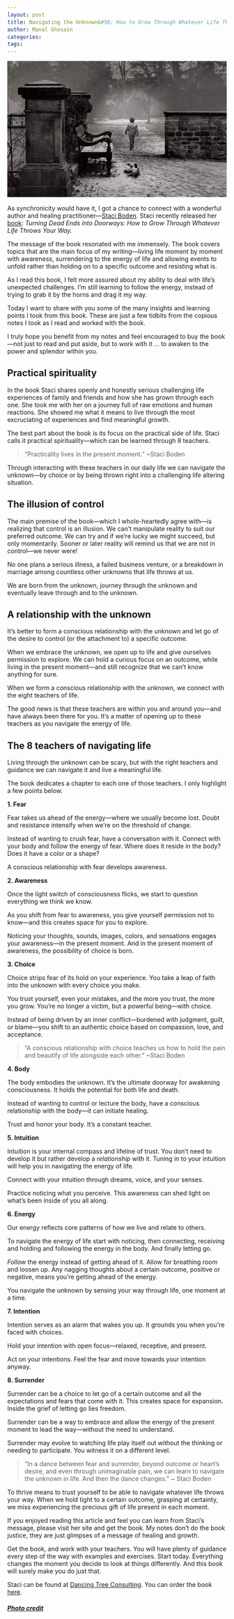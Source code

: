 ```yaml
---
layout: post
title: Navigating the Unknown&#58; How to Grow Through Whatever Life Throws Your Way
author: Manal Ghosain
categories:
tags:
---
```


![Exploring the unknown](/images/unknown.jpg)

As synchronicity would have it, I got a chance to connect with a wonderful author and healing practitioner—[Staci Boden](http://www.dancing-tree.com/). Staci recently released her [book](http://www.dancing-tree.com/book): _Turning Dead Ends into Doorways: How to Grow Through Whatever Life Throws Your Way._ 

The message of the book resonated with me immensely. The book covers topics that are the main focus of my writing—living life moment by moment with awareness, surrendering to the energy of life and allowing events to unfold rather than holding on to a specific outcome and resisting what is.

As I read this book, I felt more assured about my ability to deal with life’s unexpected challenges. I’m still learning to follow the energy, instead of trying to grab it by the horns and drag it my way.

Today I want to share with you some of the many insights and learning points I took from this book. These are just a few tidbits from the copious notes I took as I read and worked with the book.

I truly hope you benefit from my notes and feel encouraged to buy the book—not just to read and put aside, but to work with it … to awaken to the power and splendor within you.

## Practical spirituality

In the book Staci shares openly and honestly serious challenging life experiences of family and friends and how she has grown through each one. She took me with her on a journey full of raw emotions and human reactions. She showed me what it means to live through the most excruciating of experiences and find meaningful growth. 

The best part about the book is its focus on the practical side of life. Staci calls it practical spirituality—which can be learned through 8 teachers. 

> “Practicality lives in the present moment.” ~Staci Boden

Through interacting with these teachers in our daily life we can navigate the unknown—by choice or by being thrown right into a challenging life altering situation. 

## The illusion of control

The main premise of the book—which I whole-heartedly agree with—is realizing that control is an illusion. We can’t manipulate reality to suit our preferred outcome. We can try and if we’re lucky we might succeed, but only momentarily. Sooner or later reality will remind us that we are not in control—we never were!

No one plans a serious illness, a failed business venture, or a breakdown in marriage among countless other unknowns that life throws at us.

We are born from the unknown, journey through the unknown and eventually leave through and to the unknown.

## A relationship with the unknown

It’s better to form a conscious relationship with the unknown and let go of the desire to control (or the attachment to) a specific outcome.

When we embrace the unknown, we open up to life and give ourselves permission to explore. We can hold a curious focus on an outcome, while living in the present moment—and still recognize that we can’t know anything for sure.

When we form a conscious relationship with the unknown, we connect with the eight teachers of life.

The good news is that these teachers are within you and around you—and have always been there for you. It’s a matter of opening up to these teachers as you navigate the energy of life.

## The 8 teachers of navigating life

Living through the unknown can be scary, but with the right teachers and guidance we can navigate it and live a meaningful life. 

The book dedicates a chapter to each one of those teachers. I only highlight a few points below. 

**1. Fear**

 Fear takes us ahead of the energy—where we usually become lost. Doubt and resistance intensify when we’re on the threshold of change. 

Instead of wanting to crush fear, have a conversation with it. Connect with your body and follow the energy of fear. Where does it reside in the body? Does it have a color or a shape? 

A conscious relationship with fear develops awareness. 

**2. Awareness** 

Once the light switch of consciousness flicks, we start to question everything we think we know. 

As you shift from fear to awareness, you give yourself permission not to know—and this creates space for you to explore. 

Noticing your thoughts, sounds, images, colors, and sensations engages your awareness—in the present moment. And in the present moment of awareness, the possibility of choice is born. 

**3. Choice** 

Choice strips fear of its hold on your experience. You take a leap of faith into the unknown with every choice you make. 

You trust yourself, even your mistakes, and the more you trust, the more you grow. You’re no longer a victim, but a powerful being—with choice. 

Instead of being driven by an inner conflict—burdened with judgment, guilt, or blame—you shift to an authentic choice based on compassion, love, and acceptance. 

> “A conscious relationship with choice teaches us how to hold the pain and beautify of life alongside each other.” ~Staci Boden

**4. Body** 

The body embodies the unknown. It’s the ultimate doorway for awakening consciousness. It holds the potential for both life and death. 

Instead of wanting to control or lecture the body, have a conscious relationship with the body—it can initiate healing. 

Trust and honor your body. It’s a constant teacher. 

**5. Intuition** 

Intuition is your internal compass and lifeline of trust. You don’t need to develop it but rather develop a _relationship_ with it. Tuning in to your intuition will help you in navigating the energy of life. 

Connect with your intuition through dreams, voice, and your senses. 

Practice noticing what you perceive. This awareness can shed light on what’s been inside of you all along. 

**6. Energy** 

Our energy reflects core patterns of how we live and relate to others. 

To navigate the energy of life start with noticing, then connecting, receiving and holding and following the energy in the body. And finally letting go. 

*Follow* the energy instead of getting ahead of it. Allow for breathing room and loosen up. Any nagging thoughts about a certain outcome, positive or negative, means you’re getting ahead of the energy. 

You navigate the unknown by sensing your way through life, one moment at a time. 

**7. Intention** 

Intention serves as an alarm that wakes you up. It grounds you when you're faced with choices. 

Hold your intention with open focus—relaxed, receptive, and present. 

Act on your intentions. Feel the fear and move towards your intention anyway. 

**8. Surrender** 

Surrender can be a choice to let go of a certain outcome and all the expectations and fears that come with it. This creates space for expansion. Inside the grief of letting go lies freedom. 

Surrender can be a way to embrace and allow the energy of the present moment to lead the way—without the need to understand. 

Surrender may evolve to watching life play itself out without the thinking or needing to participate. You witness it on a different level. 

> “In a dance between fear and surrender, beyond outcome or heart’s desire, and even through unimaginable pain, we can learn to navigate the unknown in life. And then the dance changes.” ~ Staci Boden

To thrive means to trust yourself to be able to navigate whatever life throws your way. When we hold tight to a certain outcome, grasping at certainty, we miss experiencing the precious gift of life present in each moment.

If you enjoyed reading this article and feel you can learn from Staci’s message, please visit her site and get the book. My notes don’t do the book justice, they are just glimpses of a message of healing and growth.

Get the book, and work with your teachers. You will have plenty of guidance every step of the way with examples and exercises. Start today. Everything changes the moment you decide to look at things differently. And this book will surely make you do just that.

Staci can be found at [Dancing Tree Consulting](http://www.dancing-tree.com/). You can order the book [here](http://www.dancing-tree.com/book).

##### [Photo credit](http://www.flickr.com/photos/h-k-d/7038317767/)
